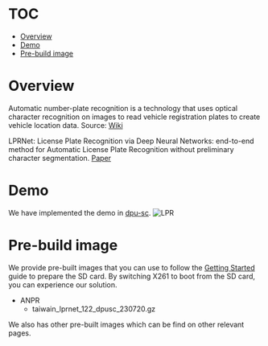<!--
 Copyright (c) 2022 Innodisk crop.
 
 This software is released under the MIT License.
 https://opensource.org/licenses/MIT
-->
# TOC
- [Overview](#overview)
- [Demo](#demo)
- [Pre-build image](#pre-build-image)

# Overview
Automatic number-plate recognition is a technology that uses optical character recognition on images to read vehicle registration plates to create vehicle location data. Source: [Wiki](https://en.wikipedia.org/wiki/Automatic_number-plate_recognition)

LPRNet: License Plate Recognition via Deep Neural Networks: end-to-end method for Automatic License Plate Recognition without preliminary character segmentation. [Paper](https://arxiv.org/abs/1806.10447)

# Demo
We have implemented the demo in [dpu-sc](../2.Software/dpu-sc.md).
![LPR](./fig/lpr.gif)

# Pre-build image
We provide pre-built images that you can use to follow the [Getting Started](../0.Getting-Started/Getting-Started.md) guide to prepare the SD card. By switching X261 to boot from the SD card, you can experience our solution.

- ANPR
  - taiwain_lprnet_122_dpusc_230720.gz

We also has other pre-built images which can be find on other relevant pages.